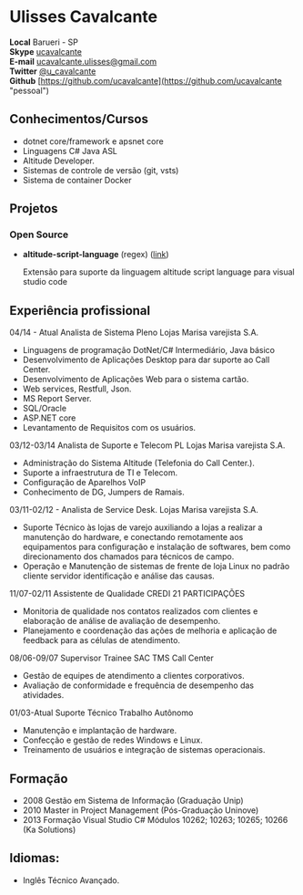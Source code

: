 # Ulisses Cavalcante

**Local**   Barueri - SP  
**Skype**   [ucavalcante](skype:ucavalcante?chat "pessoal")  
**E-mail**  ucavalcante.ulisses@gmail.com  
**Twitter** [@u_cavalcante](http://twitter.com/u_cavalcante "pessoal")  
**Github**  [https://github.com/ucavalcante](https://github.com/ucavalcante "pessoal")  

## Conhecimentos/Cursos
*   dotnet core/framework e apsnet core
*   Linguagens C# Java ASL
*	Altitude Developer.
*   Sistemas de controle de versão (git, vsts)
*   Sistema de container Docker

## Projetos
### Open Source

* **altitude-script-language** (regex) ([link](https://marketplace.visualstudio.com/items?itemName=ucavalcante.altitude-script-language "vscode"))

   Extensão para suporte da linguagem altitude script language para visual studio code 

## Experiência profissional 

04/14 - Atual      Analista de Sistema Pleno                 Lojas Marisa varejista S.A.
*	Linguagens de programação DotNet/C# Intermediário, Java básico
*	Desenvolvimento de Aplicações Desktop para dar suporte ao Call Center.
*	Desenvolvimento de Aplicações Web para o sistema cartão.
*	Web services, Restfull, Json.
*	MS Report Server.
*	SQL/Oracle
*	ASP.NET core 
*	Levantamento de Requisitos com os usuários.

03/12-03/14	Analista de Suporte e Telecom PL 	Lojas Marisa varejista S.A.
*	Administração do Sistema Altitude (Telefonia do Call Center.).
*	Suporte a infraestrutura de TI e Telecom.
*	Configuração de Aparelhos VoIP
*	Conhecimento de DG, Jumpers de Ramais.

03/11-02/12   -	Analista de Service Desk.		Lojas Marisa varejista S.A.
*	Suporte Técnico às lojas de varejo auxiliando a lojas a realizar a manutenção do hardware, e conectando remotamente aos equipamentos para configuração e instalação de softwares, bem como direcionamento dos chamados para técnicos de campo.
*	Operação e Manutenção de sistemas de frente de loja Linux no padrão cliente servidor identificação e análise das causas.

11/07-02/11	Assistente de Qualidade		CREDI 21 PARTICIPAÇÕES 
*	Monitoria de qualidade nos contatos realizados com clientes e elaboração de análise de avaliação de desempenho.
*	Planejamento e coordenação das ações de melhoria e aplicação de feedback para as células de atendimento.
 
08/06-09/07	Supervisor Trainee SAC		TMS Call Center
*	Gestão de equipes de atendimento a clientes corporativos.
*	Avaliação de conformidade e frequência de desempenho das atividades.

01/03-Atual	Suporte Técnico			Trabalho Autônomo 
*	Manutenção e implantação de hardware.
*	Confecção e gestão de redes Windows e Linux.
*	Treinamento de usuários e integração de sistemas operacionais.
 
## Formação 
*   2008 Gestão em Sistema de Informação (Graduação	Unip)
*   2010 Master in Project Management (Pós-Graduação Uninove)
*   2013 Formação Visual Studio C# Módulos 10262; 10263; 10265; 10266 (Ka Solutions)

## Idiomas: 
*	Inglês Técnico Avançado.
